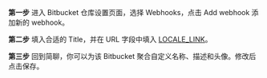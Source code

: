 
**第一步** 进入 Bitbucket 仓库设置页面，选择 Webhooks，点击 Add webhook 添加新的 webhook。

**第二步** 填入合适的 Title，并在 URL 字段中填入 [LOCALE_LINK](LOCALE_LINK)。

**第三步** 回到简聊，你可以为该 Bitbucket 聚合自定义名称、描述和头像。修改后点击保存。
